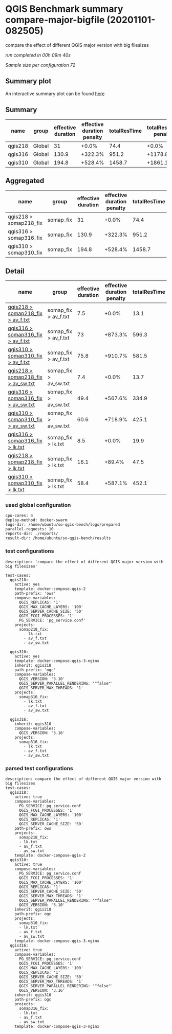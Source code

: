 # QGIS Benchmark summary compare-major-bigfile (20201101-082505)


compare the effect of different QGIS major version with big filesizes

_run completed in 00h 09m 40s_

_Sample size per configuration 72_
## Summary plot
An interactive summary plot can be found [here](report_compare-major-bigfile_20201101-082505_plot.html)

## Summary
| name    | group   |   effective duration | effective duration penalty   |   totalResTime | totalResTime penalty   |   medianResTime | medianResTime penalty   |   minResTime |   maxResTime |   sampleCount |   errorCount |   memMaxMB |   memAvgMB |   memMinMB |   cpuMax% |   cpuAvg% |   cpuMin% |   errorPct |
|---------|---------|----------------------|------------------------------|----------------|------------------------|-----------------|-------------------------|--------------|--------------|---------------|--------------|------------|------------|------------|-----------|-----------|-----------|------------|
| qgis218 | Global  |                 31   | +0.0%                        |           74.4 | +0.0%                  |          1120   | +0.0%                   |          500 |        13064 |            72 |            0 |     7614.6 |    7298.73 |     5049.2 |      99.7 |   48.7667 |      12.5 |          0 |
| qgis316 | Global  |                130.9 | +322.3%                      |          951.2 | +1178.8%               |         44008.5 | +3829.3%                |         5490 |        68262 |            72 |            0 |     7410.8 |    5673.1  |     5249.3 |      38.7 |   17.8667 |      12.2 |          0 |
| qgis310 | Global  |                194.8 | +528.4%                      |         1458.7 | +1861.1%               |         70372.5 | +6183.3%                |         8793 |        84417 |            72 |            0 |     7157.4 |    5343.4  |     5183.5 |      40.6 |   13.8333 |      12.3 |          0 |

## Aggregated
| name                   | group     |   effective duration | effective duration penalty   |   totalResTime | totalResTime penalty   |   medianResTime | medianResTime penalty   |   minResTime |   maxResTime |   sampleCount |   errorCount |   memMaxMB |   memAvgMB |   memMinMB |   cpuMax% |   cpuAvg% |   cpuMin% |   errorPct |
|------------------------|-----------|----------------------|------------------------------|----------------|------------------------|-----------------|-------------------------|--------------|--------------|---------------|--------------|------------|------------|------------|-----------|-----------|-----------|------------|
| qgis218 > somap218_fix | somap_fix |                 31   | +0.0%                        |           74.4 | +0.0%                  |          1120   | +0.0%                   |          500 |        13064 |            72 |            0 |     7614.6 |    7298.73 |     5049.2 |      99.7 |   48.7667 |      12.5 |          0 |
| qgis316 > somap316_fix | somap_fix |                130.9 | +322.3%                      |          951.2 | +1178.8%               |         44008.5 | +3829.3%                |         5490 |        68262 |            72 |            0 |     7410.8 |    5673.1  |     5249.3 |      38.7 |   17.8667 |      12.2 |          0 |
| qgis310 > somap310_fix | somap_fix |                194.8 | +528.4%                      |         1458.7 | +1861.1%               |         70372.5 | +6183.3%                |         8793 |        84417 |            72 |            0 |     7157.4 |    5343.4  |     5183.5 |      40.6 |   13.8333 |      12.3 |          0 |

## Detail
| name                                                                                                                                               | group                 |   effective duration | effective duration penalty   |   totalResTime | totalResTime penalty   |   medianResTime | medianResTime penalty   |   sampleCount |   errorCount |   errorPct |   meanResTime |   minResTime |   maxResTime |   pct1ResTime |   pct2ResTime |   pct3ResTime |   throughput |   receivedKBytesPerSec |   sentKBytesPerSec |   memMaxMB |   memAvgMB |   memMinMB |   cpuMax% |   cpuAvg% |   cpuMin% |
|----------------------------------------------------------------------------------------------------------------------------------------------------|-----------------------|----------------------|------------------------------|----------------|------------------------|-----------------|-------------------------|---------------|--------------|------------|---------------|--------------|--------------|---------------|---------------|---------------|--------------|------------------------|--------------------|------------|------------|------------|-----------|-----------|-----------|
| [qgis218 > somap218_fix > av_f.txt](../results/details/compare-major-bigfile/20201101-082505/qgis218/somap218_fix/av_f.txt/dashboard/index.html)   | somap_fix > av_f.txt  |                  7.5 | +0.0%                        |           13.1 | +0.0%                  |           316   | +0.0%                   |            22 |            0 |          0 |       596.182 |          190 |         1289 |        1199.6 |       1285.85 |          1289 |    10.8642   |               422.65   |           4.47049  |     7510.1 |     7510.1 |     7510.1 |      41.2 |      41.2 |      41.2 |
| [qgis316 > somap316_fix > av_f.txt](../results/details/compare-major-bigfile/20201101-082505/qgis316/somap316_fix/av_f.txt/dashboard/index.html)   | somap_fix > av_f.txt  |                 73   | +873.3%                      |          596.3 | +4446.6%               |         29638   | +9279.1%                |            22 |            0 |          0 |     27106.2   |         4241 |        38827 |       38224.1 |      38752.4  |         38827 |     0.324623 |                42.557  |           0.133578 |     6264.9 |     5781.4 |     5251.5 |      34.7 |      13.7 |      12.4 |
| [qgis310 > somap310_fix > av_f.txt](../results/details/compare-major-bigfile/20201101-082505/qgis310/somap310_fix/av_f.txt/dashboard/index.html)   | somap_fix > av_f.txt  |                 75.8 | +910.7%                      |          581.5 | +4333.8%               |         30191.5 | +9454.3%                |            22 |            0 |          0 |     26433.7   |         4109 |        35260 |       34802.1 |      35207.2  |         35260 |     0.311734 |                40.8671 |           0.128275 |     6152.1 |     5389.8 |     5183.5 |      36.7 |      14   |      12.3 |
| [qgis218 > somap218_fix > av_sw.txt](../results/details/compare-major-bigfile/20201101-082505/qgis218/somap218_fix/av_sw.txt/dashboard/index.html) | somap_fix > av_sw.txt |                  7.4 | +0.0%                        |           13.7 | +0.0%                  |           719   | +0.0%                   |            20 |            0 |          0 |       685.75  |          251 |         1263 |        1254.9 |       1262.75 |          1263 |     9.9453   |               168.935  |           4.05776  |     7614.6 |     7541   |     7471   |      81.4 |      61.9 |      33.8 |
| [qgis316 > somap316_fix > av_sw.txt](../results/details/compare-major-bigfile/20201101-082505/qgis316/somap316_fix/av_sw.txt/dashboard/index.html) | somap_fix > av_sw.txt |                 49.4 | +567.6%                      |          334.9 | +2342.0%               |         13665   | +1800.6%                |            20 |            0 |          0 |     16746     |          948 |        28564 |       28439   |      28558.5  |         28564 |     0.45255  |               221.279  |           0.184644 |     7410.8 |     5968.2 |     5249.3 |      35.9 |      14.2 |      12.2 |
| [qgis310 > somap310_fix > av_sw.txt](../results/details/compare-major-bigfile/20201101-082505/qgis310/somap310_fix/av_sw.txt/dashboard/index.html) | somap_fix > av_sw.txt |                 60.6 | +718.9%                      |          425.1 | +2999.2%               |         22770.5 | +3067.0%                |            20 |            0 |          0 |     21252.9   |         2589 |        30739 |       30361.2 |      30720.3  |         30739 |     0.361115 |               175.863  |           0.147338 |     7157.4 |     5443.2 |     5209.6 |      39.4 |      13.8 |      12.4 |
| [qgis316 > somap316_fix > lk.txt](../results/details/compare-major-bigfile/20201101-082505/qgis316/somap316_fix/lk.txt/dashboard/index.html)       | somap_fix > lk.txt    |                  8.5 | +0.0%                        |           19.9 | +0.0%                  |           705.5 | +730.0%                 |            30 |            0 |          0 |       663.4   |          301 |          871 |         817.9 |        851.2  |           871 |    11.2108   |               303.866  |           4.5843   |     5284.4 |     5269.7 |     5251.5 |      38.7 |      25.7 |      14.1 |
| [qgis218 > somap218_fix > lk.txt](../results/details/compare-major-bigfile/20201101-082505/qgis218/somap218_fix/lk.txt/dashboard/index.html)       | somap_fix > lk.txt    |                 16.1 | +89.4%                       |           47.5 | +138.9%                |            85   | +0.0%                   |            30 |            0 |          0 |      1584.93  |           59 |        10512 |        4076.6 |       6978.8  |         10512 |     2.84522  |                47.6554 |           1.16347  |     7525.3 |     6845.1 |     5049.2 |      99.7 |      43.2 |      12.5 |
| [qgis310 > somap310_fix > lk.txt](../results/details/compare-major-bigfile/20201101-082505/qgis310/somap310_fix/lk.txt/dashboard/index.html)       | somap_fix > lk.txt    |                 58.4 | +587.1%                      |          452.1 | +2171.5%               |         17410.5 | +20382.9%               |            30 |            0 |          0 |     15069.3   |         2095 |        18418 |       18242.7 |      18352.5  |         18418 |     0.563751 |                15.2815 |           0.230529 |     5215   |     5197.2 |     5185.6 |      40.6 |      13.7 |      12.5 |

### used global configuration

```
cpu-cores: 4
deploy-method: docker-swarm
logs-dir: /home/ubuntu/so-qgis-bench/logs/prepared
parallel-requests: 10
reports-dir: ./reports/
result-dir: /home/ubuntu/so-qgis-bench/results

```
### test configurations

```
description: 'compare the effect of different QGIS major version with big filesizes'

test-cases:
  qgis218:
    active: yes
    template: docker-compose-qgis-2
    path-prefix: 'ows'
    compose-variables:
      QGIS_REPLICAS: '1'
      QGIS_MAX_CACHE_LAYERS: '100'
      QGIS_SERVER_CACHE_SIZE: '50'
      QGIS_FCGI_PROCESSES: '1'
      PG_SERVICE: 'pg_service.conf'
    projects:
      somap218_fix:
        - lk.txt
        - av_f.txt
        - av_sw.txt

  qgis310:
    active: yes
    template: docker-compose-qgis-3-nginx
    inherit: qgis218
    path-prefix: 'ogc'
    compose-variables:
      QGIS_VERSION: '3.10'
      QGIS_SERVER_PARALLEL_RENDERING: '"false"'
      QGIS_SERVER_MAX_THREADS: '1'
    projects:
      somap310_fix:
        - lk.txt
        - av_f.txt
        - av_sw.txt

  qgis316:
    inherit: qgis310
    compose-variables:
      QGIS_VERSION: '3.16'
    projects:
      somap316_fix:
        - lk.txt
        - av_f.txt
        - av_sw.txt

```
### parsed test configurations

```
description: compare the effect of different QGIS major version with big filesizes
test-cases:
  qgis218:
    active: true
    compose-variables:
      PG_SERVICE: pg_service.conf
      QGIS_FCGI_PROCESSES: '1'
      QGIS_MAX_CACHE_LAYERS: '100'
      QGIS_REPLICAS: '1'
      QGIS_SERVER_CACHE_SIZE: '50'
    path-prefix: ows
    projects:
      somap218_fix:
      - lk.txt
      - av_f.txt
      - av_sw.txt
    template: docker-compose-qgis-2
  qgis310:
    active: true
    compose-variables:
      PG_SERVICE: pg_service.conf
      QGIS_FCGI_PROCESSES: '1'
      QGIS_MAX_CACHE_LAYERS: '100'
      QGIS_REPLICAS: '1'
      QGIS_SERVER_CACHE_SIZE: '50'
      QGIS_SERVER_MAX_THREADS: '1'
      QGIS_SERVER_PARALLEL_RENDERING: '"false"'
      QGIS_VERSION: '3.10'
    inherit: qgis218
    path-prefix: ogc
    projects:
      somap310_fix:
      - lk.txt
      - av_f.txt
      - av_sw.txt
    template: docker-compose-qgis-3-nginx
  qgis316:
    active: true
    compose-variables:
      PG_SERVICE: pg_service.conf
      QGIS_FCGI_PROCESSES: '1'
      QGIS_MAX_CACHE_LAYERS: '100'
      QGIS_REPLICAS: '1'
      QGIS_SERVER_CACHE_SIZE: '50'
      QGIS_SERVER_MAX_THREADS: '1'
      QGIS_SERVER_PARALLEL_RENDERING: '"false"'
      QGIS_VERSION: '3.16'
    inherit: qgis310
    path-prefix: ogc
    projects:
      somap316_fix:
      - lk.txt
      - av_f.txt
      - av_sw.txt
    template: docker-compose-qgis-3-nginx

```